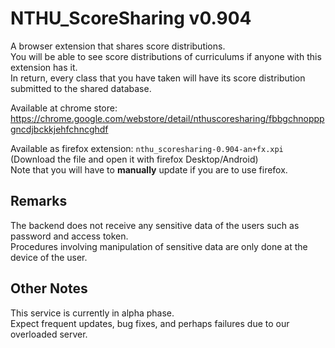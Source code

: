 # NTHU_ScoreSharing v0.904

A browser extension that shares score distributions.  
You will be able to see score distributions of curriculums if anyone with this extension has it.  
In return, every class that you have taken will have its score distribution submitted to the shared database.  

Available at chrome store: https://chrome.google.com/webstore/detail/nthuscoresharing/fbbgchnopppgncdjbckkjehfchncghdf  

Available as firefox extension: `nthu_scoresharing-0.904-an+fx.xpi` (Download the file and open it with firefox Desktop/Android)  
Note that you will have to **manually** update if you are to use firefox.

## Remarks

The backend does not receive any sensitive data of the users such as password and access token.  
Procedures involving manipulation of sensitive data are only done at the device of the user. 

## Other Notes

This service is currently in alpha phase.  
Expect frequent updates, bug fixes, and perhaps failures due to our overloaded server.
